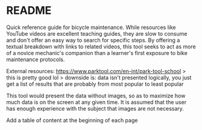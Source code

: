 # README

Quick reference guide for bicycle maintenance. While resources like YouTube videos are excellent teaching guides, they are slow to consume and don't offer an easy way to search for specific steps. By offering a textual breakdown with links to related videos, this tool seeks to act as more of a novice mechanic's companion than a learner's first exposure to bike maintenance protocols.

External resources:
https://www.parktool.com/en-int/park-tool-school
    > this is pretty good lol
    > downside is: data isn't presented logically, you just get a list of results that are probably from most popular to least popular
        
This tool would present the data without images, so as to maximize how much data is on the screen at any given time. It is assumed that the user has enough experience with the subject that images are not necessary.

Add a table of content at the beginning of each page